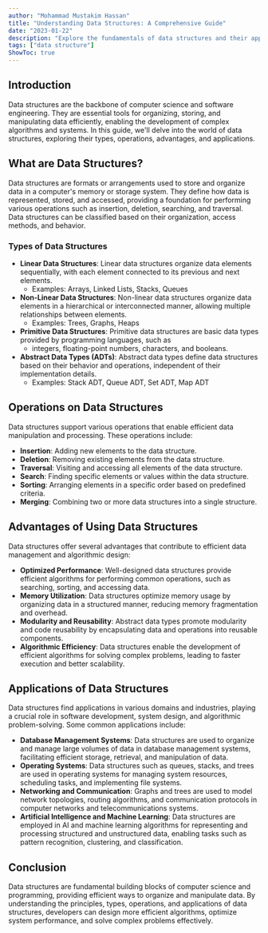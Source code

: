 ```yaml
---
author: "Mohammad Mustakim Hassan"
title: "Understanding Data Structures: A Comprehensive Guide"
date: "2023-01-22"
description: "Explore the fundamentals of data structures and their applications"
tags: ["data structure"]
ShowToc: true
---
```


## Introduction
Data structures are the backbone of computer science and software engineering. They are essential tools for organizing, storing, and manipulating data efficiently, enabling the development of complex algorithms and systems. In this guide, we'll delve into the world of data structures, exploring their types, operations, advantages, and applications.

## What are Data Structures?
Data structures are formats or arrangements used to store and organize data in a computer's memory or storage system. They define how data is represented, stored, and accessed, providing a foundation for performing various operations such as insertion, deletion, searching, and traversal. Data structures can be classified based on their organization, access methods, and behavior.

### Types of Data Structures
- **Linear Data Structures**: Linear data structures organize data elements sequentially, with each element connected to its previous and next elements.
  - Examples: Arrays, Linked Lists, Stacks, Queues
- **Non-Linear Data Structures**: Non-linear data structures organize data elements in a hierarchical or interconnected manner, allowing multiple relationships between elements.
  - Examples: Trees, Graphs, Heaps
- **Primitive Data Structures**: Primitive data structures are basic data types provided by programming languages, such as 
  - integers, floating-point numbers, characters, and booleans.
- **Abstract Data Types (ADTs)**: Abstract data types define data structures based on their behavior and operations, independent of their implementation details.
  - Examples: Stack ADT, Queue ADT, Set ADT, Map ADT

## Operations on Data Structures
Data structures support various operations that enable efficient data manipulation and processing. These operations include:
- **Insertion**: Adding new elements to the data structure.
- **Deletion**: Removing existing elements from the data structure.
- **Traversal**: Visiting and accessing all elements of the data structure.
- **Search**: Finding specific elements or values within the data structure.
- **Sorting**: Arranging elements in a specific order based on predefined criteria.
- **Merging**: Combining two or more data structures into a single structure.

## Advantages of Using Data Structures
Data structures offer several advantages that contribute to efficient data management and algorithmic design:
- **Optimized Performance**: Well-designed data structures provide efficient algorithms for performing common operations, such as searching, sorting, and accessing data.
- **Memory Utilization**: Data structures optimize memory usage by organizing data in a structured manner, reducing memory fragmentation and overhead.
- **Modularity and Reusability**: Abstract data types promote modularity and code reusability by encapsulating data and operations into reusable components.
- **Algorithmic Efficiency**: Data structures enable the development of efficient algorithms for solving complex problems, leading to faster execution and better scalability.

## Applications of Data Structures
Data structures find applications in various domains and industries, playing a crucial role in software development, system design, and algorithmic problem-solving. Some common applications include:
- **Database Management Systems**: Data structures are used to organize and manage large volumes of data in database management systems, facilitating efficient storage, retrieval, and manipulation of data.
- **Operating Systems**: Data structures such as queues, stacks, and trees are used in operating systems for managing system resources, scheduling tasks, and implementing file systems.
- **Networking and Communication**: Graphs and trees are used to model network topologies, routing algorithms, and communication protocols in computer networks and telecommunications systems.
- **Artificial Intelligence and Machine Learning**: Data structures are employed in AI and machine learning algorithms for representing and processing structured and unstructured data, enabling tasks such as pattern recognition, clustering, and classification.

## Conclusion
Data structures are fundamental building blocks of computer science and programming, providing efficient ways to organize and manipulate data. By understanding the principles, types, operations, and applications of data structures, developers can design more efficient algorithms, optimize system performance, and solve complex problems effectively.
